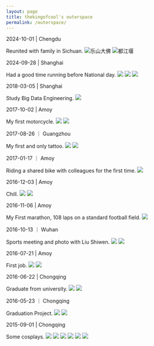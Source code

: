 ```yaml
---
layout: page
title: thekingofcool's outerspace
permalink: /outerspace/
---
```


2024-10-01 | Chengdu

Reunited with family in Sichuan.
![乐山大佛](https://www.dropbox.com/scl/fi/p3mouxxm89g1al87v3411/IMG_4704.jpg?rlkey=9jy603xen5a4wzzzt97d5izal&st=hyhoep3t&raw=1)
![都江堰](https://www.dropbox.com/scl/fi/3ykrmzmlm2xg0tizn73pe/IMG_4727.jpg?rlkey=5oeegogc3dhbr6q7suu9hvz78&st=mxa5lwo7&raw=1)


2024-09-28 | Shanghai

Had a good time running before National day.
![](https://www.dropbox.com/scl/fi/o65ancj68xn84o71v39cd/IMG_4268.JPG?rlkey=n1rk6in663ch0f53wb1gdc8a5&st=6818tc1b&raw=1)
![](https://www.dropbox.com/scl/fi/hpu6q6ax3kjvw6vuyhndd/IMG_4251.JPG?rlkey=d85ixd9sq9lixuw94n9s2jrge&st=udqz8qpt&raw=1)
[![](https://www.dropbox.com/scl/fi/bcxx5dyg9w5jcq1rjejmo/IMG_4238.JPG?rlkey=i34esdbscg0ulvvjl57mmgnr6&st=89nyyadn&raw=1)](https://www.youtube.com/watch?v=-VBqRJX7ab4)

2018-03-05 | Shanghai

Study Big Data Engineering.
![](https://www.dropbox.com/scl/fi/fhwbdt7o6ide7cagn6rw0/IMG_0680.JPG?rlkey=cs9sfx44c1k1eqcoq4i46m1vh&st=497jx9gn&raw=1)

2017-10-02 | Amoy

My first motorcycle.
![](https://www.dropbox.com/scl/fi/617i1q3ubnhkrckr1ydjw/IMG_7972.JPG?rlkey=w6lof5a9xhl0k0j6ban0raup8&st=2akoslmf&raw=1)
![](https://www.dropbox.com/scl/fi/k39cj1xgdc07b1s6t6w8a/IMG_7973.JPG?rlkey=l9fx17rfnpziw3o4uyt2715k4&st=09bsf59j&raw=1)

2017-08-26 ｜ Guangzhou

My first and only tattoo.
![](https://www.dropbox.com/scl/fi/g6erp497ixhjqtxhl4hvh/IMG_7529.JPG?rlkey=orrr51omtm7e1046evtokmouu&st=1s5kgxle&raw=1)
![](https://www.dropbox.com/scl/fi/jcv6qcsvrzp6h3687jnrj/IMG_7532.JPG?rlkey=derqeeuxihv4m6lwzn77196ai&st=7m4oqv8j&raw=1)

2017-01-17 ｜ Amoy

Riding a shared bike with colleagues for the first time.
![](https://www.dropbox.com/scl/fi/spfujk6wpwmxmzpzyv891/IMG_3983.JPG?rlkey=rawxx01ldtkays3w5w77bz96h&st=47kwkf81&raw=1)

2016-12-03 | Amoy

Chill.
![](https://www.dropbox.com/scl/fi/vgd1b6h9s08x04cc7znvl/IMG_2803.JPG?rlkey=8ygs7r8c5w7ucs5u7gfxpfbrh&st=1hocny5s&raw=1)
![](https://www.dropbox.com/scl/fi/itadpvls6ya0kf7djc2sn/IMG_2809.JPG?rlkey=bib91iou82bm92a0qlhxpf3xd&st=azr64xs4&raw=1)

2016-11-06 | Amoy

My First marathon, 108 laps on a standard football field.
![](https://www.dropbox.com/scl/fi/t20whv67fezbl8mg28dip/IMG_2338.JPG?rlkey=n4d7ui5jboq0kuyu5rjnlbi0l&st=nhpyhael&raw=1)

2016-10-13 ｜ Wuhan

Sports meeting and photo with Liu Shiwen.
![](https://www.dropbox.com/scl/fi/qwit10ryk8ghgwgll2sp5/.jpg?rlkey=keg0j9g5xgwyvt5yze8uyus5l&st=xvl7dse4&raw=1)
![](https://www.dropbox.com/scl/fi/ur79lkgro71gseedba151/with_.JPG?rlkey=bx58svjwuqv7qoyfo180ed5x6&st=uyy2o19r&raw=1)

2016-07-21 | Amoy

First job.
![](https://www.dropbox.com/scl/fi/dmxejmpd8674ni58s0r6e/IMG_0268.JPG?rlkey=chwx1yb47uqgwsg63uwf3k7bl&st=pm1izqaw&raw=1)
![](https://www.dropbox.com/scl/fi/qaq23nkuwxrrf35rb3u60/IMG_1318.JPG?rlkey=wnusko6asd7le7iqw7wl4a5us&st=2akbfhzm&raw=1)

2016-06-22 | Chongqing

Graduate from university.
![](https://www.dropbox.com/scl/fi/ke8mqh0pi57hm16pbyf6z/IMG_2217.JPG?rlkey=ktiwes5c7w6m13urpfey0e8oq&st=zeefphzy&raw=1)
![](https://www.dropbox.com/scl/fi/5xr3h949hr812l5t84g60/IMG_3458.JPG?rlkey=k0t1tmsq53ynwbqr70jjqzuhb&st=w2t02b7x&raw=1)

2016-05-23 ｜ Chongqing

Graduation Project.
![](https://www.dropbox.com/scl/fi/ozwsu2n27e2yd7pdg2d38/P60601-122916.jpg?rlkey=ajncbtzc8gx3xy7orzjqckz2r&st=lhgz09tf&raw=1)
![](https://www.dropbox.com/scl/fi/ozwsu2n27e2yd7pdg2d38/P60601-122916.jpg?rlkey=ajncbtzc8gx3xy7orzjqckz2r&st=lhgz09tf&raw=1)

2015-09-01 | Chongqing

Some cosplays.
![](https://www.dropbox.com/scl/fi/kdm3oos373mrimvfo7e8a/IMG_5868.JPG?rlkey=ewa0w0s6q5w69c5nyx1889tap&st=j81qiato&raw=1)
![](https://www.dropbox.com/scl/fi/76cpu0pyi41k4nle99t16/IMG_5869.JPG?rlkey=hjvkdsa5d998fumaqc334mc9q&st=tsycmrvy&raw=1)
![](https://www.dropbox.com/scl/fi/1jtvompi2sogde1s1wrp9/IMG_5866.JPG?rlkey=k7w5ubitnw9njkifo26r32usr&st=o72jcirx&raw=1)
![](https://www.dropbox.com/scl/fi/b01zs6lafklrywferq9vh/IMG_5867.JPG?rlkey=s9hhhl5x7ntvh89iz7elemlw8&st=zbwnvu91&raw=1)
![](https://www.dropbox.com/scl/fi/7glhp2bqmfbs92sink9ij/IMG_4787.JPG?rlkey=x4kk3mpz6ux0hlrnd82f7i40v&st=mlwekyhk&raw=1)
![](https://www.dropbox.com/scl/fi/5v4fc3n6cajcgd25bn9kk/IMG_4788.JPG?rlkey=2kinmyqybw8d250mhrvtodxeu&st=dewjsq5c&raw=1)